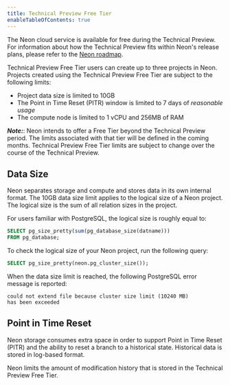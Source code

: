 ```yaml
---
title: Technical Preview Free Tier
enableTableOfContents: true
---
```


The Neon cloud service is available for free during the Technical Preview. For information about how the Technical Preview fits within Neon's release plans, please refer to the [Neon roadmap](../roadmap).

Technical Preview Free Tier users can create up to three projects in Neon. Projects created using the Technical Preview Free Tier are subject to the following limits:

- Project data size is limited to 10GB
- The Point in Time Reset (PITR) window is limited to 7 days of _reasonable usage_
- The compute node is limited to 1 vCPU and 256MB of RAM

**_Note:_**: Neon intends to offer a Free Tier beyond the Technical Preview period. The limits associated with that tier will be defined in the coming months. Technical Preview Free Tier limits are subject to change over the course of the Technical Preview.

## Data Size

Neon separates storage and compute and stores data in its own internal format.
The 10GB data size limit applies to the logical size of a Neon project. The logical size is the sum of all relation sizes in the project.

For users familiar with PostgreSQL, the logical size is roughly equal to:

```sql
SELECT pg_size_pretty(sum(pg_database_size(datname)))
FROM pg_database;
```

To check the logical size of your Neon project, run the following query:

```sql
SELECT pg_size_pretty(neon.pg_cluster_size());
```

When the data size limit is reached, the following PostgreSQL error message is reported:

```text
could not extend file because cluster size limit (10240 MB)
has been exceeded
```

<a id="#point-in-time-reset/"></a>

## Point in Time Reset

Neon storage consumes extra space in order to support Point in Time Reset (PITR) and the ability to reset a branch to a historical state. Historical data is stored in log-based format.

Neon limits the amount of modification history that is stored in the Technical Preview Free Tier.
